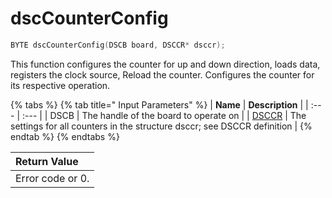 # dscCounterConfig

```c
BYTE dscCounterConfig(DSCB board, DSCCR* dsccr);
```

This function configures the counter for up and down direction, loads data, registers the clock source, Reload the counter. Configures the counter for its respective operation.

{% tabs %}
{% tab title=" Input Parameters" %}
| **Name** | **Description** |
| :--- | :--- |
| DSCB  | The handle of the board to operate on |
| [DSCCR](../15.-structure-definitions/dsccr.md) | The settings for all counters in the structure dsccr; see DSCCR definition |
{% endtab %}
{% endtabs %}

| Return Value |
| :--- |
| Error code or 0. |

